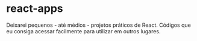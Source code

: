 # react-apps
Deixarei pequenos - até médios - projetos práticos de React. Códigos que eu consiga acessar facilmente para utilizar em outros lugares.

